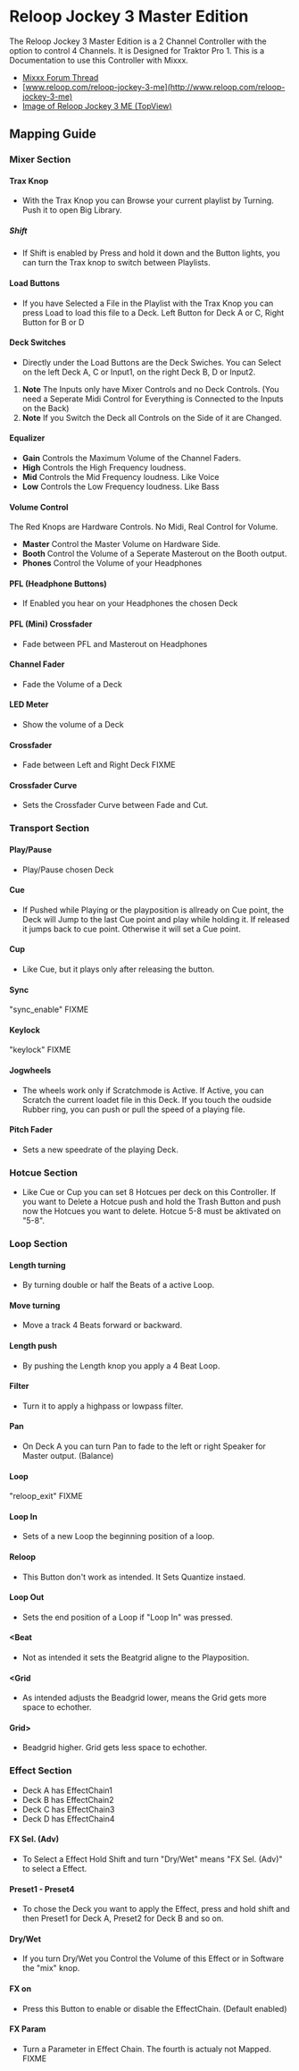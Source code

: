 # Reloop Jockey 3 Master Edition

The Reloop Jockey 3 Master Edition is a 2 Channel Controller with the
option to control 4 Channels. It is Designed for Traktor Pro 1. This is
a Documentation to use this Controller with Mixxx.

  - [Mixxx Forum
    Thread](http://mixxx.org/forums/viewtopic.php?f=7&t=5418)
  - [www.reloop.com/reloop-jockey-3-me](http://www.reloop.com/reloop-jockey-3-me)
  - [Image of Reloop Jockey 3 ME
    (TopView)](http://www.reloop.com/media/catalog/product/2/2/4/224649_Reloop_TP.jpg)

## Mapping Guide

### Mixer Section

#### Trax Knop

  - With the Trax Knop you can Browse your current playlist by Turning.
    Push it to open Big Library.

##### Shift

  - If Shift is enabled by Press and hold it down and the Button lights,
    you can turn the Trax knop to switch between Playlists.

#### Load Buttons

  - If you have Selected a File in the Playlist with the Trax Knop you
    can press Load to load this file to a Deck. Left Button for Deck A
    or C, Right Button for B or D

#### Deck Switches

  - Directly under the Load Buttons are the Deck Swiches. You can Select
    on the left Deck A, C or Input1, on the right Deck B, D or Input2.

<!-- end list -->

1.  **Note** The Inputs only have Mixer Controls and no Deck Controls.
    (You need a Seperate Midi Control for Everything is Connected to the
    Inputs on the Back)
2.  **Note** If you Switch the Deck all Controls on the Side of it are
    Changed.

#### Equalizer

  - **Gain** Controls the Maximum Volume of the Channel Faders.
  - **High** Controls the High Frequency loudness.
  - **Mid** Controls the Mid Frequency loudness. Like Voice
  - **Low** Controls the Low Frequency loudness. Like Bass

#### Volume Control

The Red Knops are Hardware Controls. No Midi, Real Control for Volume.

  - **Master** Control the Master Volume on Hardware Side.
  - **Booth** Control the Volume of a Seperate Masterout on the Booth
    output.
  - **Phones** Control the Volume of your Headphones

#### PFL (Headphone Buttons)

  - If Enabled you hear on your Headphones the chosen Deck

#### PFL (Mini) Crossfader

  - Fade between PFL and Masterout on Headphones

#### Channel Fader

  - Fade the Volume of a Deck

#### LED Meter

  - Show the volume of a Deck

#### Crossfader

  - Fade between Left and Right Deck FIXME

#### Crossfader Curve

  - Sets the Crossfader Curve between Fade and Cut.

### Transport Section

#### Play/Pause

  - Play/Pause chosen Deck

#### Cue

  - If Pushed while Playing or the playposition is allready on Cue
    point, the Deck will Jump to the last Cue point and play while
    holding it. If released it jumps back to cue point. Otherwise it
    will set a Cue point.

#### Cup

  - Like Cue, but it plays only after releasing the button.

#### Sync

"sync\_enable" FIXME

#### Keylock

"keylock" FIXME

#### Jogwheels

  - The wheels work only if Scratchmode is Active. If Active, you can
    Scratch the current loadet file in this Deck. If you touch the
    oudside Rubber ring, you can push or pull the speed of a playing
    file.

#### Pitch Fader

  - Sets a new speedrate of the playing Deck.

### Hotcue Section

  - Like Cue or Cup you can set 8 Hotcues per deck on this Controller.
    If you want to Delete a Hotcue push and hold the Trash Button and
    push now the Hotcues you want to delete. Hotcue 5-8 must be
    aktivated on "5-8".

### Loop Section

#### Length turning

  - By turning double or half the Beats of a active Loop.

#### Move turning

  - Move a track 4 Beats forward or backward.

#### Length push

  - By pushing the Length knop you apply a 4 Beat Loop.

#### Filter

  - Turn it to apply a highpass or lowpass filter.

#### Pan

  - On Deck A you can turn Pan to fade to the left or right Speaker for
    Master output. (Balance)

#### Loop

"reloop\_exit" FIXME

#### Loop In

  - Sets of a new Loop the beginning position of a loop.

#### Reloop

  - This Button don't work as intended. It Sets Quantize instaed.

#### Loop Out

  - Sets the end position of a Loop if "Loop In" was pressed.

#### \<Beat

  - Not as intended it sets the Beatgrid aligne to the Playposition.

#### \<Grid

  - As intended adjusts the Beadgrid lower, means the Grid gets more
    space to echother.

#### Grid\>

  - Beadgrid higher. Grid gets less space to echother.

### Effect Section

  - Deck A has EffectChain1
  - Deck B has EffectChain2
  - Deck C has EffectChain3
  - Deck D has EffectChain4

#### FX Sel. (Adv)

  - To Select a Effect Hold Shift and turn "Dry/Wet" means "FX Sel.
    (Adv)" to select a Effect.

#### Preset1 - Preset4

  - To chose the Deck you want to apply the Effect, press and hold shift
    and then Preset1 for Deck A, Preset2 for Deck B and so on.

#### Dry/Wet

  - If you turn Dry/Wet you Control the Volume of this Effect or in
    Software the "mix" knop.

#### FX on

  - Press this Button to enable or disable the EffectChain. (Default
    enabled)

#### FX Param

  - Turn a Parameter in Effect Chain. The fourth is actualy not Mapped.
    FIXME
